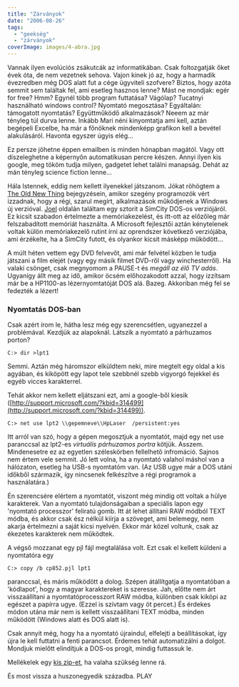 ```yaml
---
title: "Zárványok"
date: "2006-08-26"
tags: 
  - "geekség"
  - "zárványok"
coverImage: images/4-abra.jpg
---
```


Vannak ilyen evolúciós zsákutcák az informatikában. Csak foltozgatják őket évek óta, de nem vezetnek sehova. Vajon kinek jó az, hogy a harmadik évezredben még DOS alatt fut a cége ügyviteli szofvere? Biztos, hogy azóta semmit sem találtak fel, ami esetleg hasznos lenne? Mást ne mondjak: egér for free? Hmm? Egynél több program futtatása? Vágólap? Tucatnyi használható windows control? Nyomtató megosztása? Egyáltalán: támogatott nyomtatás? Együttműködő alkalmazások? Neeem az már tényleg túl durva lenne. Inkább Mari néni kinyomtatja ami kell, aztán begépeli Excelbe, ha már a főnöknek mindenképp grafikon kell a bevétel alakulásáról. Havonta egyszer úgyis elég...

Ez persze jöhetne éppen emailben is minden hónapban magától. Vagy ott díszeleghetne a képernyőn automatikusan percre készen. Annyi ilyen kis google, meg tököm tudja milyen, gadgetet lehet találni manapság. Dehát az mán tényleg science fiction lenne...

Hála Istennek, eddig nem kellett ilyenekkel játszanom. Jókat röhögtem a [The Old New Thing](http://blogs.msdn.com/oldnewthing/archive/2006/01/09/510781.aspx "The Old New Thing") bejegyzésein, amikor szegény programozók vért izzadnak, hogy a régi, szarul megírt, alkalmazások működjenek a Windows új verzióval. [Joel](http://www.joelonsoftware.com/articles/APIWar.html "Joel On Software") oldalán találtam egy sztorit a SimCity DOS-os verziójáról. Ez kicsit szabadon értelmezte a memóriakezelést, és itt-ott az előzőleg már felszabadított memóriát használta. A Microsoft fejlesztői aztán kénytelenek voltak külön memóriakezelő rutint írni az oprendszer következő verziójába, ami érzékelte, ha a SimCity futott, és olyankor kicsit másképp működött...

A múlt héten vettem egy DVD felvevőt, ami már felvétel közben le tudja játszani a film elejét (vagy egy másik filmet DVD-ről vagy winchesterről). Ha valaki csönget, csak megnyomom a PAUSE-t és _megáll az élő TV adás_. Ugyanígy állt meg az idő, amikor öcsém előhozakodott azzal, hogy izzítsam már be a HP1100-as lézernyomtatóját DOS alá. Bazeg. Akkoriban még fel se fedezték a lézert!

### Nyomtatás DOS-ban

Csak azért írom le, hátha lesz még egy szerencsétlen, ugyanezzel a problémával. Kezdjük az alapoknál. Látszik a nyomtató a párhuzamos porton?

```
C:> dir >lpt1
```

Semmi. Aztán még háromszor elküldtem neki, mire megtelt egy oldal a kis agyában, és kiköpött egy lapot tele szebbnél szebb vigyorgó fejekkel és egyéb vicces karakterrel.

Tehát akkor nem kellett eljátszani ezt, ami a google-ből kiesik ([http://support.microsoft.com/?kbid=314499](http://support.microsoft.com/?kbid=314499)).

```
C:> net use lpt2 \\gepemneve\\HpLaser  /persistent:yes
```

Itt arról van szó, hogy a gépen megosztjuk a nyomtatót, majd egy net use paranccsal az lpt2-es _virtuális párhuzamos portra_ kötjük. Asszem. Mindenesetre ez az egyetlen széleskörben fellelhető infromáció. Sajnos nem értem vele semmit. Jó lett volna, ha a nyomtató valahol máshol van a hálózaton, esetleg ha USB-s nyomtatóm van. (Az USB ugye már a DOS utáni időkből származik, így nincsenek felkészítve a régi programok a használatára.)

Én szerencsére elértem a nyomtatót, viszont még mindig ott voltak a hülye karakterek. Van a nyomtató tulajdonságaiban a speciális lapon egy 'nyomtató processzor' feliratú gomb. Itt át lehet állítani RAW módból TEXT módba, és akkor csak ész nélkül kiírja a szöveget, ami belemegy, nem akarja értelmezni a saját kicsi nyelvén. Ekkor már közel voltunk, csak az ékezetes karakterek nem működtek.

A végső mozzanat egy pjl fájl megtalálása volt. Ezt csak el kellett küldeni a nyomtatóra egy

```
C:> copy /b cp852.pjl lpt1
```

paranccsal, és máris működött a dolog. Szépen átállítgatja a nyomtatóban a 'kódlapot', hogy a magyar karaktereket is szeresse. Jah, előtte nem árt visszaállítani a nyomtatóprocesszort RAW módba, különben csak kiköpi az egészet a papírra ugye. (Ezzel is szívtam vagy öt percet.) És érdekes módon utána már nem is kellett visszaállítani TEXT módba, minden működött (Windows alatt és DOS alatt is).

Csak annyit még, hogy ha a nyomtató újraindul, elfelejti a beállításokat, így újra le kell futtatni a fenti parancsot. Érdemes tehát automatizálni a dolgot. Mondjuk mielőtt elindítjuk a DOS-os progit, mindig futtassuk le.

Mellékelek egy [kis zip-et](files/hp1100_DOS.zip), ha valaha szükség lenne rá.

És most vissza a huszonegyedik századba. PLAY

